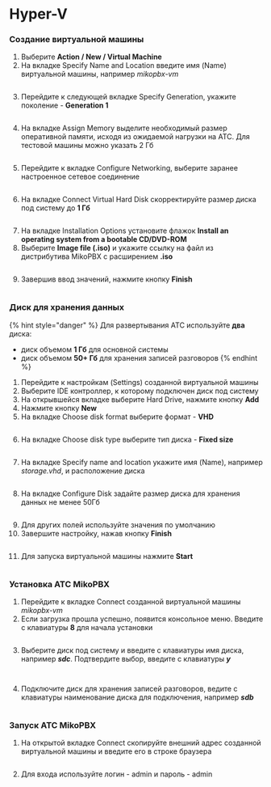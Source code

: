 # Hyper-V

### **Создание виртуальной машины**

1. Выберите **Action / New / Virtual Machine**
2. На вкладке Specify Name and Location введите имя (Name) виртуальной машины, например _mikopbx-vm_

<figure><img src="../../.gitbook/assets/MikoPBXHyperVInstallation_1.png" alt=""><figcaption></figcaption></figure>

3. Перейдите к следующей вкладке Specify Generation, укажите поколение - **Generation 1**

<figure><img src="../../.gitbook/assets/MikoPBXHyperVInstallation_2.png" alt=""><figcaption></figcaption></figure>

4. На вкладке Assign Memory выделите необходимый размер оперативной памяти, исходя из ожидаемой нагрузки на АТС. Для тестовой машины можно указать 2 Гб

<figure><img src="../../.gitbook/assets/MikoPBXHyperVInstallation_3.png" alt=""><figcaption></figcaption></figure>

5. Перейдите к вкладке Configure Networking, выберите заранее настроенное сетевое соединение

<figure><img src="../../.gitbook/assets/MikoPBXHyperVInstallation_4.png" alt=""><figcaption></figcaption></figure>

6. На вкладке Connect Virtual Hard Disk скорректируйте размер диска под систему до **1 Гб**

<figure><img src="../../.gitbook/assets/MikoPBXHyperVInstallation_5.png" alt=""><figcaption></figcaption></figure>

7. На вкладке Installation Options установите флажок **Install an operating system from a bootable CD/DVD-ROM**
8. Выберите **Image file (.iso)** и укажите ссылку на файл из дистрибутива MikoPBX с расширением **.iso**

<figure><img src="../../.gitbook/assets/MikoPBXHyperVInstallation_6.png" alt=""><figcaption></figcaption></figure>

9. Завершив ввод значений, нажмите кнопку **Finish**

<figure><img src="../../.gitbook/assets/MikoPBXHyperVInstallation_7.png" alt=""><figcaption></figcaption></figure>

### **Диск для хранения данных**

{% hint style="danger" %}
Для развертывания АТС используйте **два** диска:

* диск объемом **1 Гб** для основной системы
* диск объемом **50+ Гб** для хранения записей разговоров
{% endhint %}

1. Перейдите к настройкам (Settings) созданной виртуальной машины
2. Выберите IDE контроллер, к которому подключен диск под систему
3. На открывшейся вкладке выберите Hard Drive, нажмите кнопку **Add**
4. Нажмите кнопку **New**
5. На вкладке Choose disk format выберите формат - **VHD**

<figure><img src="../../.gitbook/assets/MikoPBXHyperVInstallation_8.png" alt=""><figcaption></figcaption></figure>

6. На вкладке Choose disk type выберите тип диска - **Fixed size**

<figure><img src="../../.gitbook/assets/MikoPBXHyperVInstallation_9.png" alt=""><figcaption></figcaption></figure>

7. На вкладке Specify name and location укажите имя (Name), например _storage.vhd_, и расположение диска

<figure><img src="../../.gitbook/assets/MikoPBXHyperVInstallation_10.png" alt=""><figcaption></figcaption></figure>

8. На вкладке Configure Disk задайте размер диска для хранения данных не менее 50Гб

<figure><img src="../../.gitbook/assets/MikoPBXHyperVInstallation_11.png" alt=""><figcaption></figcaption></figure>

9. Для других полей используйте значения по умолчанию
10. Завершите настройку, нажав кнопку **Finish**

<figure><img src="../../.gitbook/assets/MikoPBXHyperVInstallation_12.png" alt=""><figcaption></figcaption></figure>

11. Для запуска виртуальной машины нажмите **Start**

<figure><img src="../../.gitbook/assets/MikoPBXHyperVInstallation_13.png" alt=""><figcaption></figcaption></figure>

### **Установка АТС MikoPBX**

1. Перейдите к вкладке Connect созданной виртуальной машины _mikopbx-vm_
2. Если загрузка прошла успешно, появится консольное меню. Введите с клавиатуры **8** для начала установки

<figure><img src="../../.gitbook/assets/MikoPBXHyperVInstallation_14.png" alt=""><figcaption></figcaption></figure>

3. Выберите диск под систему и введите с клавиатуры имя диска, например _**sdс**_. Подтвердите выбор, введите с клавиатуры _**y**_

<figure><img src="../../.gitbook/assets/MikoPBXHyperVInstallation_15.png" alt=""><figcaption></figcaption></figure>

<figure><img src="../../.gitbook/assets/MikoPBXHyperVInstallation_16.png" alt=""><figcaption></figcaption></figure>

4. Подключите диск для хранения записей разговоров, ведите с клавиатуры наименование диска для подключения, например _**sdb**_

<figure><img src="../../.gitbook/assets/MikoPBXHyperVInstallation_17.png" alt=""><figcaption></figcaption></figure>

### **Запуск АТС MikoPBX**

1. На открытой вкладке Connect скопируйте внешний адрес созданной виртуальной машины и введите его в строке браузера

<figure><img src="../../.gitbook/assets/MikoPBXHyperVInstallation_18.png" alt=""><figcaption></figcaption></figure>

2. Для входа используйте логин - admin и пароль - admin

<figure><img src="../../.gitbook/assets/MikoPBXHyperVInstallation_19.png" alt=""><figcaption></figcaption></figure>
